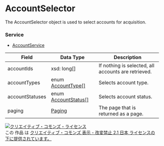 # AccountSelector
The AccountSelector object is used to select accounts for acquisition.
### Service
+ [AccountService](../services/AccountService.md)

| Field | Data Type | Description | 
|---|---|---|
| accountIds| xsd: long[]| If nothing is selected, all accounts are retrieved. |
| accountTypes| enum <a href="../data/AccountType.md">AccountType[]</a>| Selects account type. |
| accountStatuses| enum <a href="../data/AccountStatus.md">AccountStatus[]</a>| Selects account status. |
| paging| <a href="../data/Paging.md">Paging</a>| The page that is returned as a page. |
<a rel="license" href="http://creativecommons.org/licenses/by-nd/2.1/jp/"><img alt="クリエイティブ・コモンズ・ライセンス" style="border-width:0" src="https://i.creativecommons.org/l/by-nd/2.1/jp/88x31.png" /></a><br />この 作品 は <a rel="license" href="http://creativecommons.org/licenses/by-nd/2.1/jp/">クリエイティブ・コモンズ 表示 - 改変禁止 2.1 日本 ライセンスの下に提供されています。</a>
